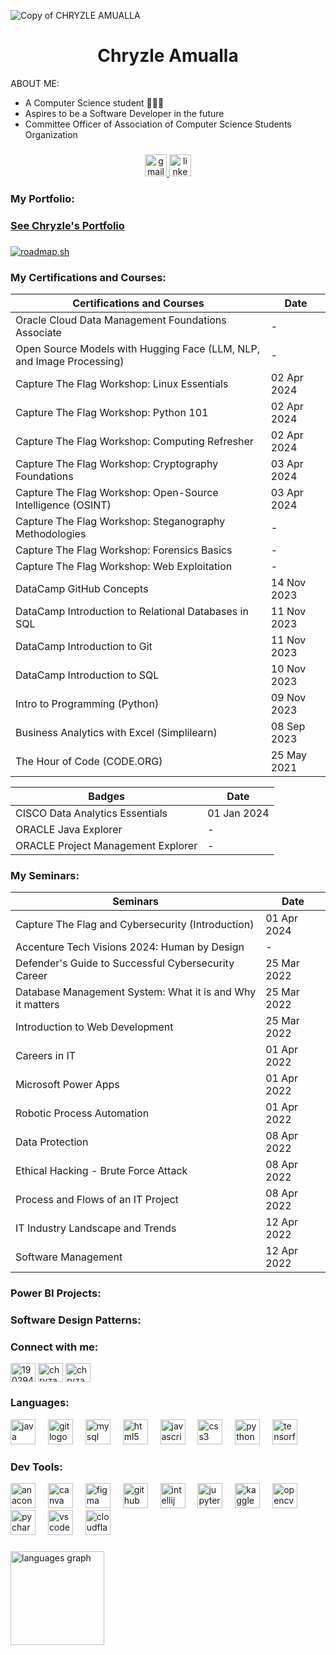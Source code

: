 ![Copy of CHRYZLE AMUALLA](https://github.com/chryzanths/chryzanths/assets/104879763/89c006d3-c999-43ac-b171-d968d83a0657)


<h1 align="center">Chryzle Amualla</h1>

ABOUT ME:
- A Computer Science student 👩🏻‍💻
- Aspires to be a Software Developer in the future
- Committee Officer of Association of Computer Science Students Organization

<h3 align="left"></h3>


<div align="center">
  
  <a href="mailto:chryzlamualla@gmail.com">
    <img src="https://img.shields.io/static/v1?message=chryzlamualla@gmail.com&logo=gmail&label=&color=FF94C5&logoColor=white&labelColor=&style=for-the-badge" height="35" alt="gmail logo" />
  </a>
  
  <a href="https://www.linkedin.com/in/chryzle-amualla-25aa49272/">
    <img src="https://img.shields.io/static/v1?message=Chryzle Amualla&logo=linkedin&label=&color=BE96FF&logoColor=white&labelColor=&style=for-the-badge" height="35" alt="linkedin logo" />
  </a>
  
</div>

<h3 align="left"></h3>



<h3 align="left">My Portfolio:</h3>

### [**See Chryzle's Portfolio**](https://chryzanths.github.io/)



<h3 align="left"></h3>


<a href="https://roadmap.sh"><img src="https://api.roadmap.sh/v1-badge/tall/64e960b8b128dce3cb78022a?variant=dark&roadmaps=java%2Cpython%2Ccomputer-science%2Csoftware-design-architecture" alt="roadmap.sh"/></a>

<h3 align="left">My Certifications and Courses:</h3>

  |Certifications and Courses| Date |
| ------- | --- |
| Oracle Cloud Data Management Foundations Associate | - |
| Open Source Models with Hugging Face (LLM, NLP, and Image Processing) | - |
| Capture The Flag Workshop: Linux Essentials | 02 Apr 2024 |
| Capture The Flag Workshop: Python 101 | 02 Apr 2024 |
| Capture The Flag Workshop: Computing Refresher | 02 Apr 2024 |
| Capture The Flag Workshop: Cryptography Foundations | 03 Apr 2024 |
| Capture The Flag Workshop: Open-Source Intelligence (OSINT) | 03 Apr 2024 |
| Capture The Flag Workshop: Steganography Methodologies | - |
| Capture The Flag Workshop: Forensics Basics | - |
| Capture The Flag Workshop: Web Exploitation | - |
| DataCamp GitHub Concepts | 14 Nov 2023 |
| DataCamp Introduction to Relational Databases in SQL | 11 Nov 2023 |
| DataCamp Introduction to Git | 11 Nov 2023 |
| DataCamp Introduction to SQL | 10 Nov 2023 |
| Intro to Programming (Python) | 09 Nov 2023 |
| Business Analytics with Excel (Simplilearn) | 08 Sep 2023 |
| The Hour of Code (CODE.ORG) | 25 ‎May ‎2021 |

|Badges| Date |
| ------- | --- |
| CISCO Data Analytics Essentials | 01 Jan 2024 |
| ORACLE Java Explorer | - |
| ORACLE Project Management Explorer | - |

<h3 align="left">My Seminars:</h3>

|Seminars| Date |
| ------- | --- |
| Capture The Flag and Cybersecurity (Introduction) | 01 Apr 2024 |
| Accenture Tech Visions 2024: Human by Design | - |
| Defender's Guide to Successful Cybersecurity Career | 25 Mar 2022 |
| Database Management System: What it is and Why it matters | 25 Mar 2022 |
| Introduction to Web Development | 25 Mar 2022 |
| Careers in IT | 01 Apr 2022 |
| Microsoft Power Apps | 01 Apr 2022 |
| Robotic Process Automation | 01 Apr 2022 |
| Data Protection | 08 Apr 2022 |
| Ethical Hacking - Brute Force Attack | 08 Apr 2022 |
| Process and Flows of an IT Project | 08 Apr 2022 |
| IT Industry Landscape and Trends | 12 Apr 2022 |
| Software Management | 12 Apr 2022 |

<h3 align="left">Power BI Projects:</h3>

<h3 align="left">Software Design Patterns:</h3>

<h3 align="left">Connect with me:</h3>
<p align="left">
<a href="https://stackoverflow.com/users/19029427" target="blank"><img align="center" src="https://raw.githubusercontent.com/rahuldkjain/github-profile-readme-generator/master/src/images/icons/Social/stack-overflow.svg" alt="19029427" height="30" width="40" /></a>
<a href="https://www.hackerrank.com/chryzanths" target="blank"><img align="center" src="https://raw.githubusercontent.com/rahuldkjain/github-profile-readme-generator/master/src/images/icons/Social/hackerrank.svg" alt="chryzanths" height="30" width="40" /></a>
<a href="https://www.leetcode.com/chryzanths" target="blank"><img align="center" src="https://raw.githubusercontent.com/rahuldkjain/github-profile-readme-generator/master/src/images/icons/Social/leet-code.svg" alt="chryzanths" height="30" width="40" /></a>
</p>

<h3 align="left">Languages:</h3>

<div align="left">
  <img src="https://skillicons.dev/icons?i=java" height="40" alt="java logo"  />
  <img width="12" />
  <img src="https://skillicons.dev/icons?i=git" height="40" alt="git logo"  />
  <img width="12" />
  <img src="https://skillicons.dev/icons?i=mysql" height="40" alt="mysql logo"  />
  <img width="12" />
  <img src="https://skillicons.dev/icons?i=html" height="40" alt="html5 logo"  />
  <img width="12" />
  <img src="https://skillicons.dev/icons?i=js" height="40" alt="javascript logo"  />
  <img width="12" />
  <img src="https://cdn.jsdelivr.net/gh/devicons/devicon/icons/css3/css3-original.svg" height="40" alt="css3 logo"  />
  <img width="12" />
  <img src="https://cdn.simpleicons.org/python/3776AB" height="40" alt="python logo"  />
  <img width="12" />
  <img src="https://cdn.simpleicons.org/tensorflow/FF6F00" height="40" alt="tensorflow logo"  />
</div>

###

<h3 align="left">Dev Tools:</h3>

<div align="left">
  <img src="https://cdn.simpleicons.org/anaconda/44A833" height="40" alt="anaconda logo"  />
  <img width="12" />
  <img src="https://cdn.jsdelivr.net/gh/devicons/devicon/icons/canva/canva-original.svg" height="40" alt="canva logo"  />
  <img width="12" />
  <img src="https://skillicons.dev/icons?i=figma" height="40" alt="figma logo"  />
  <img width="12" />
  <img src="https://cdn.jsdelivr.net/gh/devicons/devicon/icons/github/github-original.svg" height="40" alt="github logo"  />
  <img width="12" />
  <img src="https://cdn.jsdelivr.net/gh/devicons/devicon/icons/intellij/intellij-original.svg" height="40" alt="intellij logo"  />
  <img width="12" />
  <img src="https://cdn.jsdelivr.net/gh/devicons/devicon/icons/jupyter/jupyter-original-wordmark.svg" height="40" alt="jupyter logo"  />
  <img width="12" />
  <img src="https://cdn.jsdelivr.net/gh/devicons/devicon/icons/kaggle/kaggle-original-wordmark.svg" height="40" alt="kaggle logo"  />
  <img width="12" />
  <img src="https://cdn.jsdelivr.net/gh/devicons/devicon/icons/opencv/opencv-original.svg" height="40" alt="opencv logo"  />
  <img width="12" />
  <img src="https://cdn.jsdelivr.net/gh/devicons/devicon/icons/pycharm/pycharm-original.svg" height="40" alt="pycharm logo"  />
  <img width="12" />
  <img src="https://cdn.jsdelivr.net/gh/devicons/devicon/icons/vscode/vscode-original.svg" height="40" alt="vscode logo"  />
  <img width="12" />
  <img src="https://skillicons.dev/icons?i=cloudflare" height="40" alt="cloudflare logo"  />
</div>

###


<div align="left">
  <img src="https://github-readme-stats.vercel.app/api/top-langs?username=chryzanths&locale=en&hide_title=false&layout=compact&card_width=320&langs_count=5&theme=dracula&hide_border=false" height="150" alt="languages graph"  />
</div>
